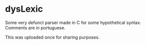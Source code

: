 # dysLexic
Some very defunct parser made in C for some hypothetical syntax.
Comments are in portuguese.

This was uploaded once for sharing purposes.
